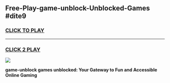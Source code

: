 
## Free-Play-game-unblock-Unblocked-Games #dite9
<h3>
<a href="https://news.freeplayer.one?title=game-unblock&ref=8M">CLICK TO PLAY</a></h3>
<hr>

<h3>
<a href="https://news.freeplayer.one?title=game-unblock&ref=8M">CLICK 2 PLAY</a>
  
</h3>

<a href="https://news.freeplayer.one?title=game-unblock&ref=8M"><img src="https://clearcache.store/games.png"></a>


**game-unblock games unblocked: Your Gateway to Fun and Accessible Online Gaming**
